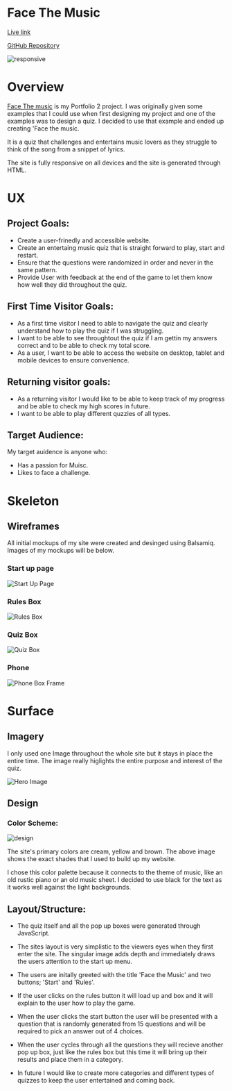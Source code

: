 # Face The Music
[Live link](https://sharpryan20.github.io/ci-project-2/)

[GitHub Repository](https://github.com/Sharpryan20/ci-project-2)

![responsive](assets/images/readme-images/responsive.png)

# Overview

[Face The music](https://sharpryan20.github.io/ci-project-2/) is my Portfolio 2 project. I was originally given some examples that I could use when first designing my project and one of the examples was to design a quiz. I decided to use that example and ended up creating 'Face the music.

It is a quiz that challenges and entertains music lovers as they struggle to think of the song from a snippet of lyrics.

The site is fully responsive on all devices and the site is generated through HTML. 

# UX

## Project Goals: 

* Create a user-frinedly and accessible website.
* Create an entertaing music quiz that is straight forward to play, start and restart.
* Ensure that the questions were randomized in order and never in the same pattern.
* Provide User with feedback at the end of the game to let them know how well they did throughout the quiz.

## First Time Visitor Goals:

* As a first time visitor I need to able to navigate the quiz and clearly understand how to play the quiz if I was struggling.
* I want to be able to see throughtout the quiz if I am gettin my answers correct and to be able to check my total score.
* As a user, I want to be able to access the website on desktop, tablet and mobile devices to ensure convenience.


## Returning visitor goals:

* As a returning visitor I would like to be able to keep track of my progress and be able to check my high scores in future.
* I want to be able to play different quzzies of all types.

## Target Audience:

My target auidence is anyone who:

* Has a passion for Muisc.
* Likes to face a challenge.

# Skeleton

## Wireframes

All initial mockups of my site were created and desinged using Balsamiq. Images of my mockups will be below.

### Start up page

![Start Up Page](assets/images/readme-images/startupframe.png)

### Rules Box

![Rules Box](assets/images/readme-images/rulesframe.png)

### Quiz Box 

![Quiz Box](assets/images/readme-images/quizboxframe.png)

### Phone 

![Phone Box Frame](assets/images/readme-images/phoneframe.png)

# Surface 

## Imagery 

I only used one Image throughout the whole site but it stays in place the entire time. The image really higlights the entire purpose and interest of the quiz. 

![Hero Image](assets/images/piano.jpg)

## Design

### Color Scheme: 

![design](assets/images/readme-images/palette.png)

The site's primary colors are cream, yellow and brown. The above image shows the exact shades that I used to build up my website.

I chose this color palette because it connects to the theme of music, like an old rustic piano or an old music sheet. I decided to use black for the text as it works well against the light backgrounds.

## Layout/Structure:

* The quiz itself and all the pop up boxes were generated through JavaScript.

* The sites layout is very simplistic to the viewers eyes when they first enter the site. The singular image adds depth and immediately draws the users attention to the start up menu. 

* The users are initally greeted with the title 'Face the Music' and two buttons; 'Start' and 'Rules'.

* If the user clicks on the rules button it will load up and box and it will explain to the user how to play the game.

* When the user clicks the start button the user will be presented with a question that is randomly generated from 15 questions and will be required to pick an answer out of 4 choices.

* When the user cycles through all the questions they will recieve another pop up box, just like the rules box but this time it will bring up their results and place them in a category.

* In future I would like to create more categories and different types of quizzes to keep the user entertained and coming back.






